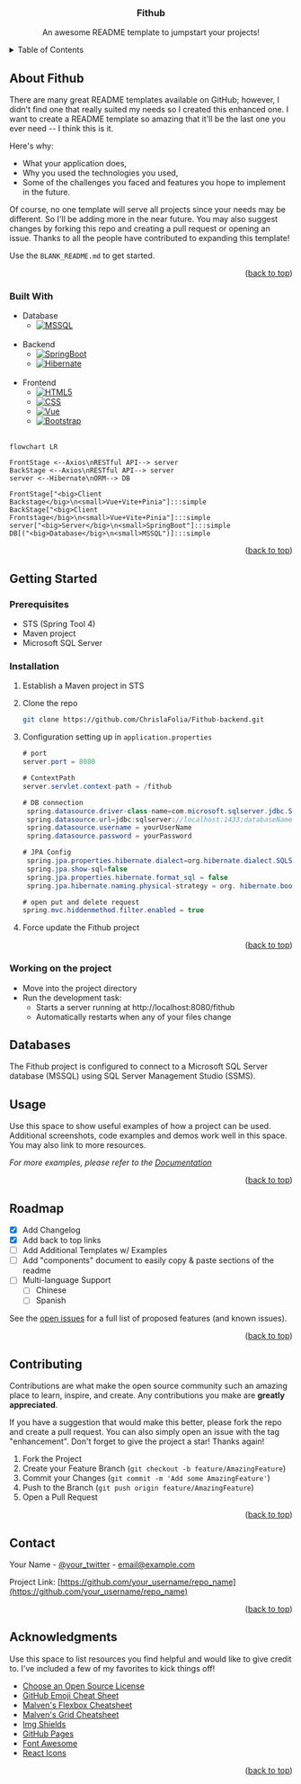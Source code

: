 <!-- Improved compatibility of back to top link: See: https://github.com/othneildrew/Best-README-Template/pull/73 -->

<a name="readme-top"></a>

<!--
*** Thanks for checking out the Best-README-Template. If you have a suggestion
*** that would make this better, please fork the repo and create a pull request
*** or simply open an issue with the tag "enhancement".
*** Don't forget to give the project a star!
*** Thanks again! Now go create something AMAZING! :D
-->

<!-- PROJECT SHIELDS -->
<!--
*** I'm using markdown "reference style" links for readability.
*** Reference links are enclosed in brackets [ ] instead of parentheses ( ).
*** See the bottom of this document for the declaration of the reference variables
*** for contributors-url, forks-url, etc. This is an optional, concise syntax you may use.
*** https://www.markdownguide.org/basic-syntax/#reference-style-links
-->

<!-- PROJECT LOGO -->
<br />
<div align="center">

  <h3 align="center">Fithub</h3>

  <p align="center">
    An awesome README template to jumpstart your projects!
    <br />

  </p>
</div>

<!-- TABLE OF CONTENTS -->
<details>
  <summary>Table of Contents</summary>
  <ol>
    <li>
      <a href="#about-the-project">About Fithub</a>
      <ul>
        <li><a href="#built-with">Built With</a></li>
      </ul>
    </li>
    <li>
      <a href="#getting-started">Getting Started</a>
      <ul>
        <li><a href="#prerequisites">Prerequisites</a></li>
        <li><a href="#installation">Installation</a></li>
      </ul>
    </li>
    <li><a href="#usage">Usage</a></li>
    <li><a href="#roadmap">Roadmap</a></li>
    <li><a href="#contributing">Contributing</a></li>
    <li><a href="#license">License</a></li>
    <li><a href="#contact">Contact</a></li>
    <li><a href="#acknowledgments">Acknowledgments</a></li>
  </ol>
</details>

<!-- ABOUT THE PROJECT -->

## About Fithub

There are many great README templates available on GitHub; however, I didn't find one that really suited my needs so I created this enhanced one. I want to create a README template so amazing that it'll be the last one you ever need -- I think this is it.

Here's why:

- What your application does,
- Why you used the technologies you used,
- Some of the challenges you faced and features you hope to implement in the future.

Of course, no one template will serve all projects since your needs may be different. So I'll be adding more in the near future. You may also suggest changes by forking this repo and creating a pull request or opening an issue. Thanks to all the people have contributed to expanding this template!

Use the `BLANK_README.md` to get started.

<p align="right">(<a href="#readme-top">back to top</a>)</p>

### Built With

- Database
  - [![MSSQL][MSSQL.com]][MSSQL-url]
    <br/><br/>
- Backend
  - [![SpringBoot][SpringBoot.com]][SpringBoot-url]
  - [![Hibernate][Hibernate.com]][Hibernate-url]
    <br/><br/>
- Frontend
  - [![HTML5][HTML5.com]][HTML5-url]
  - [![CSS][CSS.com]][CSS-url]
  - [![Vue][Vue.js]][Vue-url]
  - [![Bootstrap][Bootstrap.com]][Bootstrap-url]
    <br/><br/>

```mermaid
flowchart LR

FrontStage <--Axios\nRESTful API--> server
BackStage <--Axios\nRESTful API--> server
server <--Hibernate\nORM--> DB

FrontStage["<big>Client Backstage</big>\n<small>Vue+Vite+Pinia"]:::simple
BackStage["<big>Client Frontstage</big>\n<small>Vue+Vite+Pinia"]:::simple
server["<big>Server</big>\n<small>SpringBoot"]:::simple
DB[("<big>Database</big>\n<small>MSSQL")]:::simple

```

  <p align="right">(<a href="#readme-top">back to top</a>)</p>

<!-- GETTING STARTED -->

## Getting Started

### Prerequisites

- STS (Spring Tool 4)
- Maven project
- Microsoft SQL Server

### Installation

1. Establish a Maven project in STS
1. Clone the repo

   ```sh
   git clone https://github.com/ChrislaFolia/Fithub-backend.git
   ```

1. Configuration setting up in `application.properties`

   ```java
   # port
   server.port = 8080

   # ContextPath
   server.servlet.context-path = /fithub

   # DB connection
    spring.datasource.driver-class-name=com.microsoft.sqlserver.jdbc.SQLServerDriver
    spring.datasource.url=jdbc:sqlserver://localhost:1433;databaseName=Fithub;encrypt=true;trustServerCertificate=true
    spring.datasource.username = yourUserName
    spring.datasource.password = yourPassword

   # JPA Config
    spring.jpa.properties.hibernate.dialect=org.hibernate.dialect.SQLServerDialect
    spring.jpa.show-sql=false
    spring.jpa.properties.hibernate.format_sql = false
    spring.jpa.hibernate.naming.physical-strategy = org. hibernate.boot.model.naming.PhysicalNamingStrategyStandardImpl

   # open put and delete request
   spring.mvc.hiddenmethod.filter.enabled = true
   ```

1. Force update the Fithub project

<p align="right">(<a href="#readme-top">back to top</a>)</p>

### Working on the project

- Move into the project directory
- Run the development task:
  - Starts a server running at http://localhost:8080/fithub
  - Automatically restarts when any of your files change

## Databases

The Fithub project is configured to connect to a Microsoft SQL Server database (MSSQL) using SQL Server Management Studio (SSMS).

<!-- USAGE EXAMPLES -->

## Usage

Use this space to show useful examples of how a project can be used. Additional screenshots, code examples and demos work well in this space. You may also link to more resources.

_For more examples, please refer to the [Documentation](https://example.com)_

<p align="right">(<a href="#readme-top">back to top</a>)</p>

<!-- ROADMAP -->

## Roadmap

- [x] Add Changelog
- [x] Add back to top links
- [ ] Add Additional Templates w/ Examples
- [ ] Add "components" document to easily copy & paste sections of the readme
- [ ] Multi-language Support
  - [ ] Chinese
  - [ ] Spanish

See the [open issues](https://github.com/othneildrew/Best-README-Template/issues) for a full list of proposed features (and known issues).

<p align="right">(<a href="#readme-top">back to top</a>)</p>

<!-- CONTRIBUTING -->

## Contributing

Contributions are what make the open source community such an amazing place to learn, inspire, and create. Any contributions you make are **greatly appreciated**.

If you have a suggestion that would make this better, please fork the repo and create a pull request. You can also simply open an issue with the tag "enhancement".
Don't forget to give the project a star! Thanks again!

1. Fork the Project
2. Create your Feature Branch (`git checkout -b feature/AmazingFeature`)
3. Commit your Changes (`git commit -m 'Add some AmazingFeature'`)
4. Push to the Branch (`git push origin feature/AmazingFeature`)
5. Open a Pull Request

<p align="right">(<a href="#readme-top">back to top</a>)</p>

<!-- CONTACT -->

## Contact

Your Name - [@your_twitter](https://twitter.com/your_username) - email@example.com

Project Link: [https://github.com/your_username/repo_name](https://github.com/your_username/repo_name)

<p align="right">(<a href="#readme-top">back to top</a>)</p>

<!-- ACKNOWLEDGMENTS -->

## Acknowledgments

Use this space to list resources you find helpful and would like to give credit to. I've included a few of my favorites to kick things off!

- [Choose an Open Source License](https://choosealicense.com)
- [GitHub Emoji Cheat Sheet](https://www.webpagefx.com/tools/emoji-cheat-sheet)
- [Malven's Flexbox Cheatsheet](https://flexbox.malven.co/)
- [Malven's Grid Cheatsheet](https://grid.malven.co/)
- [Img Shields](https://shields.io)
- [GitHub Pages](https://pages.github.com)
- [Font Awesome](https://fontawesome.com)
- [React Icons](https://react-icons.github.io/react-icons/search)

<p align="right">(<a href="#readme-top">back to top</a>)</p>

<!-- MARKDOWN LINKS & IMAGES -->
<!-- https://www.markdownguide.org/basic-syntax/#reference-style-links -->

[contributors-shield]: https://img.shields.io/github/contributors/othneildrew/Best-README-Template.svg?style=for-the-badge
[contributors-url]: https://github.com/othneildrew/Best-README-Template/graphs/contributors
[forks-shield]: https://img.shields.io/github/forks/othneildrew/Best-README-Template.svg?style=for-the-badge
[forks-url]: https://github.com/othneildrew/Best-README-Template/network/members
[stars-shield]: https://img.shields.io/github/stars/othneildrew/Best-README-Template.svg?style=for-the-badge
[stars-url]: https://github.com/othneildrew/Best-README-Template/stargazers
[issues-shield]: https://img.shields.io/github/issues/othneildrew/Best-README-Template.svg?style=for-the-badge
[issues-url]: https://github.com/othneildrew/Best-README-Template/issues
[license-shield]: https://img.shields.io/github/license/othneildrew/Best-README-Template.svg?style=for-the-badge
[license-url]: https://github.com/othneildrew/Best-README-Template/blob/master/LICENSE.txt
[linkedin-shield]: https://img.shields.io/badge/-LinkedIn-black.svg?style=for-the-badge&logo=linkedin&colorB=555
[linkedin-url]: https://linkedin.com/in/othneildrew
[product-screenshot]: images/screenshot.png
[Spring.com]: https://img.shields.io/badge/Spring-6DB33F?style=for-the-badge&logo=spring&logoColor=white
[SpringBoot-url]: https://spring.io/
[SpringBoot.com]: https://img.shields.io/badge/SpringBoot-6DB33F?style=for-the-badge&logo=Spring&logoColor=white
[Spring-url]: https://spring.io/
[Hibernate.com]: https://img.shields.io/badge/Hibernate-59666C?style=for-the-badge&logo=Hibernate&logoColor=white
[Hibernate-url]: https://spring.io/
[MSSQL.com]: https://img.shields.io/badge/Microsoft_SQL_Server-CC2927?style=for-the-badge&logo=microsoft-sql-server&logoColor=white
[MSSQL-url]: https://www.microsoft.com/sql-server
[Vue.js]: https://img.shields.io/badge/Vue.js-35495E?style=for-the-badge&logo=vuedotjs&logoColor=4FC08D
[Vue-url]: https://vuejs.org/
[HTML5.com]: https://img.shields.io/badge/HTML-E34F26?style=for-the-badge&logo=html5&logoColor=white
[HTML5-url]: https://laravel.com
[CSS.com]: https://img.shields.io/badge/CSS-239120?&style=for-the-badge&logo=css3&logoColor=white
[CSS-url]: https://laravel.com
[Java.com]: https://img.shields.io/badge/Java-ED8B00?style=for-the-badge&logo=openjdk&logoColor=white
[Java-url]: https://java.com
[JavaScript.com]: https://img.shields.io/badge/JavaScript-F7DF1E?style=for-the-badge&logo=javascript&logoColor=black
[JavaScript-url]: https://java.com
[Bootstrap.com]: https://img.shields.io/badge/Bootstrap-563D7C?style=for-the-badge&logo=bootstrap&logoColor=white
[Bootstrap-url]: https://getbootstrap.com
